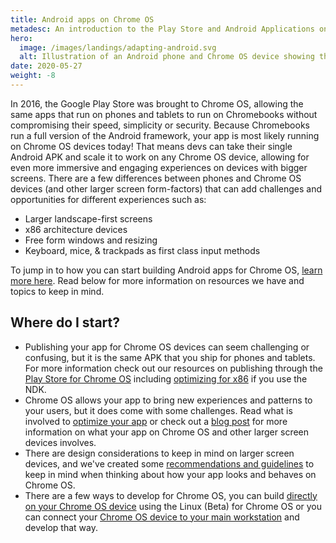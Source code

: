 ```yaml
---
title: Android apps on Chrome OS
metadesc: An introduction to the Play Store and Android Applications on Chrome OS.
hero:
  image: /images/landings/adapting-android.svg
  alt: Illustration of an Android phone and Chrome OS device showing the same application running on both.
date: 2020-05-27
weight: -8
---
```


In 2016, the Google Play Store was brought to Chrome OS, allowing the same apps that
run on phones and tablets to run on Chromebooks without compromising their
speed, simplicity or security. Because Chromebooks run a full
version of the Android framework, your app is most likely
running on Chrome OS devices today! That means devs can take their single
Android APK and scale it to work on any Chrome OS device, allowing for even more
immersive and engaging experiences on devices with bigger screens. There are a
few differences between phones and Chrome OS devices (and other larger screen
form-factors) that can add challenges and opportunities for different experiences
such as:

- Larger landscape-first screens
- x86 architecture devices
- Free form windows and resizing
- Keyboard, mice, & trackpads as first class input methods

To jump in to how you can start building Android apps for Chrome OS,
[learn more here](/{{locale.code}}/android/start). Read below for more information
on resources we have and topics to keep in mind.

## Where do I start?

- Publishing your app for Chrome OS devices can seem challenging or confusing, but
  it is the same APK that you ship for phones and tablets. For more information
  check out our resources on publishing through the [Play Store for Chrome OS](/{{locale.code}}/publish) including [optimizing for x86](/{{locale.code}}/games/optimizing-games-publishing) if you use the NDK.
- Chrome OS allows your app to bring new experiences and patterns to your users,
  but it does come with some challenges. Read what is involved to [optimize
  your app](/{{locale.code}}/android/optimizing) or check out a [blog
  post](https://medium.com/androiddevelopers/android-at-large-how-to-bring-optimized-experiences-to-the-big-screen-a50a6784e59d) for more information on what your app on Chrome OS and other larger screen
  devices involves.
- There are design considerations to keep in mind on larger screen devices, and we've
  created some [recommendations and guidelines](/{{locale.code}}/android/design)
  to keep in mind when thinking about how your app looks and behaves on Chrome OS.
- There are a few ways to develop for Chrome OS, you can build [directly on your
  Chrome OS device](/{{locale.code}}/android-environment/deploying-apps#deploy-from-chrome-os) using the Linux (Beta) for Chrome OS or you can connect your
  [Chrome OS device to your main workstation](/{{locale.code}}/android-environment/deploying-apps#deploy-from-another-device) and
  develop that way.
